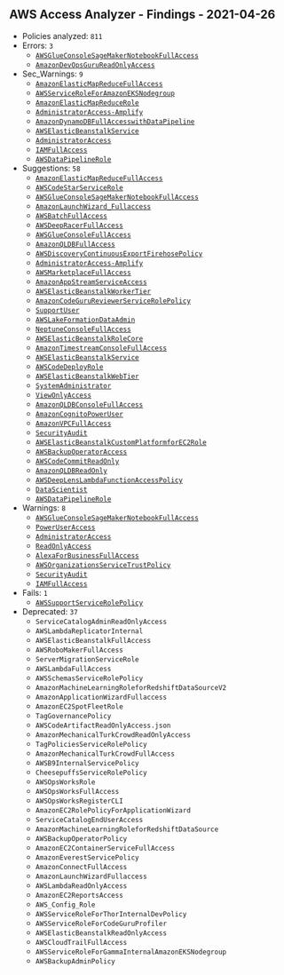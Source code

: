 ## AWS Access Analyzer - Findings - 2021-04-26

- Policies analyzed: `811`
- Errors: `3`
  - [`AWSGlueConsoleSageMakerNotebookFullAccess`](./AWSGlueConsoleSageMakerNotebookFullAccess.json)
  - [`AmazonDevOpsGuruReadOnlyAccess`](./AmazonDevOpsGuruReadOnlyAccess.json)
- Sec_Warnings: `9`
  - [`AmazonElasticMapReduceFullAccess`](./AmazonElasticMapReduceFullAccess.json)
  - [`AWSServiceRoleForAmazonEKSNodegroup`](./AWSServiceRoleForAmazonEKSNodegroup.json)
  - [`AmazonElasticMapReduceRole`](./AmazonElasticMapReduceRole.json)
  - [`AdministratorAccess-Amplify`](./AdministratorAccess-Amplify.json)
  - [`AmazonDynamoDBFullAccesswithDataPipeline`](./AmazonDynamoDBFullAccesswithDataPipeline.json)
  - [`AWSElasticBeanstalkService`](./AWSElasticBeanstalkService.json)
  - [`AdministratorAccess`](./AdministratorAccess.json)
  - [`IAMFullAccess`](./IAMFullAccess.json)
  - [`AWSDataPipelineRole`](./AWSDataPipelineRole.json)
- Suggestions: `58`
  - [`AmazonElasticMapReduceFullAccess`](./AmazonElasticMapReduceFullAccess.json)
  - [`AWSCodeStarServiceRole`](./AWSCodeStarServiceRole.json)
  - [`AWSGlueConsoleSageMakerNotebookFullAccess`](./AWSGlueConsoleSageMakerNotebookFullAccess.json)
  - [`AmazonLaunchWizard_Fullaccess`](./AmazonLaunchWizard_Fullaccess.json)
  - [`AWSBatchFullAccess`](./AWSBatchFullAccess.json)
  - [`AWSDeepRacerFullAccess`](./AWSDeepRacerFullAccess.json)
  - [`AWSGlueConsoleFullAccess`](./AWSGlueConsoleFullAccess.json)
  - [`AmazonQLDBFullAccess`](./AmazonQLDBFullAccess.json)
  - [`AWSDiscoveryContinuousExportFirehosePolicy`](./AWSDiscoveryContinuousExportFirehosePolicy.json)
  - [`AdministratorAccess-Amplify`](./AdministratorAccess-Amplify.json)
  - [`AWSMarketplaceFullAccess`](./AWSMarketplaceFullAccess.json)
  - [`AmazonAppStreamServiceAccess`](./AmazonAppStreamServiceAccess.json)
  - [`AWSElasticBeanstalkWorkerTier`](./AWSElasticBeanstalkWorkerTier.json)
  - [`AmazonCodeGuruReviewerServiceRolePolicy`](./AmazonCodeGuruReviewerServiceRolePolicy.json)
  - [`SupportUser`](./SupportUser.json)
  - [`AWSLakeFormationDataAdmin`](./AWSLakeFormationDataAdmin.json)
  - [`NeptuneConsoleFullAccess`](./NeptuneConsoleFullAccess.json)
  - [`AWSElasticBeanstalkRoleCore`](./AWSElasticBeanstalkRoleCore.json)
  - [`AmazonTimestreamConsoleFullAccess`](./AmazonTimestreamConsoleFullAccess.json)
  - [`AWSElasticBeanstalkService`](./AWSElasticBeanstalkService.json)
  - [`AWSCodeDeployRole`](./AWSCodeDeployRole.json)
  - [`AWSElasticBeanstalkWebTier`](./AWSElasticBeanstalkWebTier.json)
  - [`SystemAdministrator`](./SystemAdministrator.json)
  - [`ViewOnlyAccess`](./ViewOnlyAccess.json)
  - [`AmazonQLDBConsoleFullAccess`](./AmazonQLDBConsoleFullAccess.json)
  - [`AmazonCognitoPowerUser`](./AmazonCognitoPowerUser.json)
  - [`AmazonVPCFullAccess`](./AmazonVPCFullAccess.json)
  - [`SecurityAudit`](./SecurityAudit.json)
  - [`AWSElasticBeanstalkCustomPlatformforEC2Role`](./AWSElasticBeanstalkCustomPlatformforEC2Role.json)
  - [`AWSBackupOperatorAccess`](./AWSBackupOperatorAccess.json)
  - [`AWSCodeCommitReadOnly`](./AWSCodeCommitReadOnly.json)
  - [`AmazonQLDBReadOnly`](./AmazonQLDBReadOnly.json)
  - [`AWSDeepLensLambdaFunctionAccessPolicy`](./AWSDeepLensLambdaFunctionAccessPolicy.json)
  - [`DataScientist`](./DataScientist.json)
  - [`AWSDataPipelineRole`](./AWSDataPipelineRole.json)
- Warnings: `8`
  - [`AWSGlueConsoleSageMakerNotebookFullAccess`](./AWSGlueConsoleSageMakerNotebookFullAccess.json)
  - [`PowerUserAccess`](./PowerUserAccess.json)
  - [`AdministratorAccess`](./AdministratorAccess.json)
  - [`ReadOnlyAccess`](./ReadOnlyAccess.json)
  - [`AlexaForBusinessFullAccess`](./AlexaForBusinessFullAccess.json)
  - [`AWSOrganizationsServiceTrustPolicy`](./AWSOrganizationsServiceTrustPolicy.json)
  - [`SecurityAudit`](./SecurityAudit.json)
  - [`IAMFullAccess`](./IAMFullAccess.json)
- Fails: `1`
  - [`AWSSupportServiceRolePolicy`](./AWSSupportServiceRolePolicy.json)
- Deprecated: `37`
  - `ServiceCatalogAdminReadOnlyAccess`
  - `AWSLambdaReplicatorInternal`
  - `AWSElasticBeanstalkFullAccess`
  - `AWSRoboMakerFullAccess`
  - `ServerMigrationServiceRole`
  - `AWSLambdaFullAccess`
  - `AWSSchemasServiceRolePolicy`
  - `AmazonMachineLearningRoleforRedshiftDataSourceV2`
  - `AmazonApplicationWizardFullaccess`
  - `AmazonEC2SpotFleetRole`
  - `TagGovernancePolicy`
  - `AWSCodeArtifactReadOnlyAccess.json`
  - `AmazonMechanicalTurkCrowdReadOnlyAccess`
  - `TagPoliciesServiceRolePolicy`
  - `AmazonMechanicalTurkCrowdFullAccess`
  - `AWSB9InternalServicePolicy`
  - `CheesepuffsServiceRolePolicy`
  - `AWSOpsWorksRole`
  - `AWSOpsWorksFullAccess`
  - `AWSOpsWorksRegisterCLI`
  - `AmazonEC2RolePolicyForApplicationWizard`
  - `ServiceCatalogEndUserAccess`
  - `AmazonMachineLearningRoleforRedshiftDataSource`
  - `AWSBackupOperatorPolicy`
  - `AmazonEC2ContainerServiceFullAccess`
  - `AmazonEverestServicePolicy`
  - `AmazonConnectFullAccess`
  - `AmazonLaunchWizardFullaccess`
  - `AWSLambdaReadOnlyAccess`
  - `AmazonEC2ReportsAccess`
  - `AWS_Config_Role`
  - `AWSServiceRoleForThorInternalDevPolicy`
  - `AWSServiceRoleForCodeGuruProfiler`
  - `AWSElasticBeanstalkReadOnlyAccess`
  - `AWSCloudTrailFullAccess`
  - `AWSServiceRoleForGammaInternalAmazonEKSNodegroup`
  - `AWSBackupAdminPolicy`
